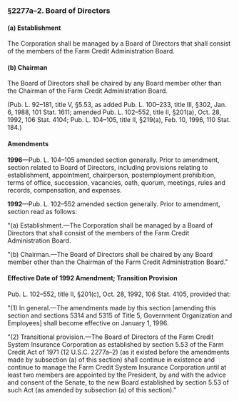 ### §2277a–2. Board of Directors ###

#### (a) Establishment ####

The Corporation shall be managed by a Board of Directors that shall consist of the members of the Farm Credit Administration Board.

#### (b) Chairman ####

The Board of Directors shall be chaired by any Board member other than the Chairman of the Farm Credit Administration Board.

(Pub. L. 92–181, title V, §5.53, as added Pub. L. 100–233, title III, §302, Jan. 6, 1988, 101 Stat. 1611; amended Pub. L. 102–552, title II, §201(a), Oct. 28, 1992, 106 Stat. 4104; Pub. L. 104–105, title II, §219(a), Feb. 10, 1996, 110 Stat. 184.)

#### Amendments ####

**1996**—Pub. L. 104–105 amended section generally. Prior to amendment, section related to Board of Directors, including provisions relating to establishment, appointment, chairperson, postemployment prohibition, terms of office, succession, vacancies, oath, quorum, meetings, rules and records, compensation, and expenses.

**1992**—Pub. L. 102–552 amended section generally. Prior to amendment, section read as follows:

"(a) Establishment.—The Corporation shall be managed by a Board of Directors that shall consist of the members of the Farm Credit Administration Board.

"(b) Chairman.—The Board of Directors shall be chaired by any Board member other than the Chairman of the Farm Credit Administration Board."

#### Effective Date of 1992 Amendment; Transition Provision ####

Pub. L. 102–552, title II, §201(c), Oct. 28, 1992, 106 Stat. 4105, provided that:

"(1) In general.—The amendments made by this section [amending this section and sections 5314 and 5315 of Title 5, Government Organization and Employees] shall become effective on January 1, 1996.

"(2) Transitional provision.—The Board of Directors of the Farm Credit System Insurance Corporation as established by section 5.53 of the Farm Credit Act of 1971 (12 U.S.C. 2277a–2) (as it existed before the amendments made by subsection (a) of this section) shall continue in existence and continue to manage the Farm Credit System Insurance Corporation until at least two members are appointed by the President, by and with the advice and consent of the Senate, to the new Board established by section 5.53 of such Act (as amended by subsection (a) of this section)."